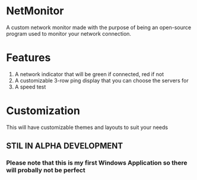 # NetMonitor
A custom network monitor made with the purpose of being an open-source program used to monitor your network connection.

# Features

1. A network indicator that will be green if connected, red if not
2. A customizable 3-row ping display that you can choose the servers for
3. A speed test


# Customization

This will have customizable themes and layouts to suit your needs

## STIL IN ALPHA DEVELOPMENT ##


### Please note that this is my first Windows Application so there will probally not be perfect ###
